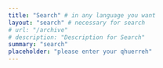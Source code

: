 ```yaml
---
title: "Search" # in any language you want
layout: "search" # necessary for search
# url: "/archive"
# description: "Description for Search"
summary: "search"
placeholder: "please enter your qhuerreh"
---
```

